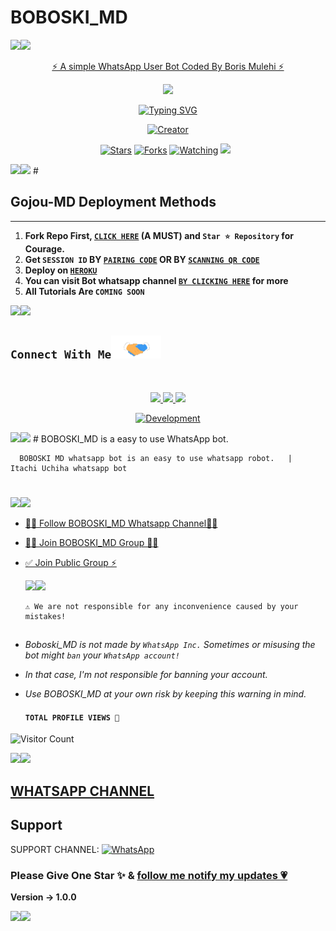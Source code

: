   # BOBOSKI_MD
   <a><img src='https://i.imgur.com/LyHic3i.gif'/></a><a><img src='https://i.imgur.com/LyHic3i.gif'/></a>
<p align="center"> 
<u>⚡ A simple WhatsApp User Bot Coded By Boris Mulehi ⚡</u>
</p>
<p align="center">
<img src="https://telegra.ph/file/0e5ae19b3075b0854629e.jpg"/>       
<p align="center">
  <a href="https://git.io/typing-svg"><img src="https://readme-typing-svg.demolab.com?font=EB+Garamond&weight=800&size=28&duration=4000&pause=1000&random=false&width=435&lines=+•__I'M+BOBOSKI_+MD__•;MULTI-DEVICE+WHATSAPP+BOT;DEVELOPED+BY+BORIS+MULEHI;RELEASED+DATE+18%2F6%2F2024." alt="Typing SVG" /></a>
</p> 
<p align="center">
<a href="#"><img title="Creator" src="https://img.shields.io/badge/Creator-BORIS_MULEHI-red.svg?style=for-the-badge&logo=github"></a>
</p>
<p align="center">
<a href="https://github.com/borismulehi/Itachi_Uchiha-Md/stargazers/"><img title="Stars" src="https://img.shields.io/github/stars/borismulehi/Itachi_Uchiha-Md?color=blue&style=flat-square"></a>
<a href="https://github.com/borismulehi/Itachi_Uchiha-Md/network/members"><img title="Forks" src="https://img.shields.io/github/forks/borismulehi/Itachi_Uchiha-Md?color=yellow&style=flat-square"></a>
<a href="https://github.com/borismulehi/Itachi_Uchiha-Md/watchers"><img title="Watching" src="https://img.shields.io/github/watchers/borismulehi/Itachi_Uchiha-Md?label=Watchers&color=red&style=flat-square"></a>
<a href="https://github.com/borismulehi/Itachi_Uchiha-Md/graphs/commit-activity"><img height="20" src="https://img.shields.io/badge/Maintained-Yes-red.svg"></a>&nbsp;&nbsp;
</p>
<a><img src='https://i.imgur.com/LyHic3i.gif'/></a><a><img src='https://i.imgur.com/LyHic3i.gif'/></a>
#

## Gojou-MD Deployment Methods
---
1.  **Fork Repo First, [`CLICK HERE`](https://github.com/borismulehi/BOBOSKI_MD/fork) (A MUST) and `Star ⭐ Repository` for Courage.**
2.  **Get `SESSION ID` BY [`PAIRING CODE`](https://gojousession-05ea27b8ff9a.herokuapp.com/pair) 
 OR BY [`SCANNING QR CODE`](https://gojousession-05ea27b8ff9a.herokuapp.com/wasiqr)** 
3. **Deploy on [`HEROKU`](https://dashboard.heroku.com/new?template=https://github.com/borismulehi/BOBOSKI_MD)**
8. **You can visit Bot whatsapp channel [`BY CLICKING HERE`](https://whatsapp.com/channel/0029VaH1iNI05MUX4zLNxR3V) for more**
9. **All Tutorials Are `COMING SOON`**

<a><img src='https://i.imgur.com/LyHic3i.gif'/></a><a><img src='https://i.imgur.com/LyHic3i.gif'/></a>

## ```Connect With Me```<img src="https://github.com/0xAbdulKhalid/0xAbdulKhalid/raw/main/assets/mdImages/handshake.gif" width ="80"></h1> 
 <br> 
<p align="center">
<a href="https://wa.me/254718445203"><img src="https://img.shields.io/badge/Contact Boris-25D366?style=for-the-badge&logo=whatsapp&logoColor=white" />
<a href="https://whatsapp.com/channel/0029VaH1iNI05MUX4zLNxR3V"><img src="https://img.shields.io/badge/Join Official Channel-25D366?style=for-the-badge&logo=whatsapp&logoColor=white" />
<a href="https://youtube.com/@bossngototv4066"><img src="https://img.shields.io/badge/Subscribe-ff0000?style=for-the-badge&logo=youtube&logoColor=ff000000&link=https://youtube.com/@bossngoto4066" /><br>
<p align="center">
<img alt="Development" width="250" src="https://media2.giphy.com/media/W9tBvzTXkQopi/giphy.gif?cid=6c09b952xu6syi1fyqfyc04wcfk0qvqe8fd7sop136zxfjyn&ep=v1_internal_gif_by_id&rid=giphy.gif&ct=g" /> </p>
<a><img src='https://i.imgur.com/LyHic3i.gif'/></a><a><img src='https://i.imgur.com/LyHic3i.gif'/></a>
# 
BOBOSKI_MD is a easy to use WhatsApp bot. 

      BOBOSKI MD whatsapp bot is an easy to use whatsapp robot.   |  Itachi Uchiha whatsapp bot
# 
# 
<a><img src='https://i.imgur.com/LyHic3i.gif'/></a><a><img src='https://i.imgur.com/LyHic3i.gif'/></a>

* [🧑‍💻 Follow BOBOSKI_MD Whatsapp Channel🧑‍💻](https://whatsapp.com/channel/0029VaH1iNI05MUX4zLNxR3V)

* [🧑‍💻 Join BOBOSKI_MD Group 🧑‍💻](https://t.me/callmeboboski)

* [✅ Join Public Group ⚡](https://chat.whatsapp.com/Hk4jZg8HMoH1auW2NAKazX)

  <a><img src='https://i.imgur.com/LyHic3i.gif'/></a><a><img src='https://i.imgur.com/LyHic3i.gif'/></a>

      ⚠️ We are not responsible for any inconvenience caused by your mistakes!
  
## 

- *Boboski_MD is not made by `WhatsApp Inc.` Sometimes or misusing the bot might `ban` your `WhatsApp account!`*
- *In that case, I'm not responsible for banning your account.*
- *Use BOBOSKI_MD at your own risk by keeping this warning in mind.*
  
  #### ```TOTAL PROFILE VIEWS 🧚```
![Visitor Count](https://profile-counter.glitch.me/borismulehi/count.svg)

<a><img src='https://i.imgur.com/LyHic3i.gif'/></a><a><img src='https://i.imgur.com/LyHic3i.gif'/></a>

 ## [ WHATSAPP CHANNEL ](https://whatsapp.com/channel/0029VaH1iNI05MUX4zLNxR3V) 

## Support

SUPPORT CHANNEL: <a href="https://whatsapp.com/channel/0029VaH1iNI05MUX4zLNxR3V"><img alt="WhatsApp" src="https://img.shields.io/badge/WhatsApp-25D366?style=for-the-badge&logo=whatsapp&logoColor=white"/></a>


### Please Give One Star ✨ & [follow me notify my updates 💗](https://github.com/borismulehi)
<b>Version -> 1.0.0</b>

<a><img src='https://i.imgur.com/LyHic3i.gif'/></a><a><img src='https://i.imgur.com/LyHic3i.gif'/></a>

